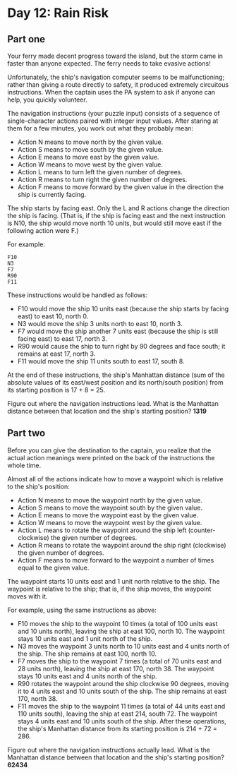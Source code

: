 # Day 12: Rain Risk
## Part one
Your ferry made decent progress toward the island, but the storm came in faster than anyone expected. The ferry needs to take evasive actions!

Unfortunately, the ship's navigation computer seems to be malfunctioning; rather than giving a route directly to safety, it produced extremely circuitous instructions. When the captain uses the PA system to ask if anyone can help, you quickly volunteer.

The navigation instructions (your puzzle input) consists of a sequence of single-character actions paired with integer input values. After staring at them for a few minutes, you work out what they probably mean:

* Action N means to move north by the given value.
* Action S means to move south by the given value.
* Action E means to move east by the given value.
* Action W means to move west by the given value.
* Action L means to turn left the given number of degrees.
* Action R means to turn right the given number of degrees.
* Action F means to move forward by the given value in the direction the ship is currently facing.

The ship starts by facing east. Only the L and R actions change the direction the ship is facing. (That is, if the ship is facing east and the next instruction is N10, the ship would move north 10 units, but would still move east if the following action were F.)

For example:
```
F10
N3
F7
R90
F11
```
These instructions would be handled as follows:

* F10 would move the ship 10 units east (because the ship starts by facing east) to east 10, north 0.
* N3 would move the ship 3 units north to east 10, north 3.
* F7 would move the ship another 7 units east (because the ship is still facing east) to east 17, north 3.
* R90 would cause the ship to turn right by 90 degrees and face south; it remains at east 17, north 3.
* F11 would move the ship 11 units south to east 17, south 8.

At the end of these instructions, the ship's Manhattan distance (sum of the absolute values of its east/west position and its north/south position) from its starting position is 17 + 8 = 25.

Figure out where the navigation instructions lead. What is the Manhattan distance between that location and the ship's starting position? **1319**

## Part two
Before you can give the destination to the captain, you realize that the actual action meanings were printed on the back of the instructions the whole time.

Almost all of the actions indicate how to move a waypoint which is relative to the ship's position:

* Action N means to move the waypoint north by the given value.
* Action S means to move the waypoint south by the given value.
* Action E means to move the waypoint east by the given value.
* Action W means to move the waypoint west by the given value.
* Action L means to rotate the waypoint around the ship left (counter-clockwise) the given number of degrees.
* Action R means to rotate the waypoint around the ship right (clockwise) the given number of degrees.
* Action F means to move forward to the waypoint a number of times equal to the given value.

The waypoint starts 10 units east and 1 unit north relative to the ship. The waypoint is relative to the ship; that is, if the ship moves, the waypoint moves with it.

For example, using the same instructions as above:

* F10 moves the ship to the waypoint 10 times (a total of 100 units east and 10 units north), leaving the ship at east 100, north 10. The waypoint stays 10 units east and 1 unit north of the ship.
* N3 moves the waypoint 3 units north to 10 units east and 4 units north of the ship. The ship remains at east 100, north 10.
* F7 moves the ship to the waypoint 7 times (a total of 70 units east and 28 units north), leaving the ship at east 170, north 38. The waypoint stays 10 units east and 4 units north of the ship.
* R90 rotates the waypoint around the ship clockwise 90 degrees, moving it to 4 units east and 10 units south of the ship. The ship remains at east 170, north 38.
* F11 moves the ship to the waypoint 11 times (a total of 44 units east and 110 units south), leaving the ship at east 214, south 72. The waypoint stays 4 units east and 10 units south of the ship.
After these operations, the ship's Manhattan distance from its starting position is 214 + 72 = 286.

Figure out where the navigation instructions actually lead. What is the Manhattan distance between that location and the ship's starting position?
**62434**